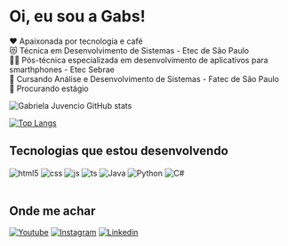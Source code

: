 # Oi, eu sou a Gabs! #

❤ Apaixonada por tecnologia e café</br>
:heart_eyes_cat: Técnica em Desenvolvimento de Sistemas - Etec de São Paulo</br>
:woman_student: Pós-técnica especializada em desenvolvimento de aplicativos para smarthphones - Etec Sebrae</br>
📖 Cursando Análise e Desenvolvimento de Sistemas - Fatec de São Paulo </br>
👀 Procurando estágio</br>

![Gabriela Juvencio GitHub stats](https://github-readme-stats.vercel.app/api?username=Umagabs&show_icons=true&theme=jolly&count_private=true) </br>

[![Top Langs](https://github-readme-stats.vercel.app/api/top-langs/?username=Umagabs&layout=compact)](https://github.com/Umagabs/github-readme-stats)</br>

## Tecnologias que estou desenvolvendo ##

<div style="display: inline_block">
  <img align="center" alt="html5" src="https://img.shields.io/badge/HTML5-E34F26?style=for-the-badge&logo=html5&logoColor=white" />
  <img align="center" alt="css" src="https://img.shields.io/badge/CSS3-1572B6?style=for-the-badge&logo=css3&logoColor=white" />
  <img align="center" alt="js" src="https://img.shields.io/badge/JavaScript-F7DF1E?style=for-the-badge&logo=javascript&logoColor=black" />
  <img align="center" alt="ts" src="https://img.shields.io/badge/Flutter-02569B?style=for-the-badge&logo=flutter&logoColor=white" />
  <img align="center" alt="Java" src="https://img.shields.io/badge/Java-ED8B00?style=for-the-badge&logo=java&logoColor=white" />
  <img align="center" alt="Python" src="https://img.shields.io/badge/Python-3776AB?style=for-the-badge&logo=python&logoColor=white" />
  <img align="center" alt="C#" src="https://img.shields.io/badge/C%23-239120?style=for-the-badge&logo=c-sharp&logoColor=white" />
</div><br/>

## Onde me achar ##
[![Youtube](https://img.shields.io/badge/YouTube-FF0000?style=for-the-badge&logo=youtube&logoColor=white)](https://www.youtube.com/channel/UCdx1krc3LMTqOnlE0T4Iuhw)
[![Instagram](https://img.shields.io/badge/Instagram-E4405F?style=for-the-badge&logo=instagram&logoColor=white)](https://www.instagram.com/uma.gabs/)
[![Linkedin](https://img.shields.io/badge/LinkedIn-0077B5?style=for-the-badge&logo=linkedin&logoColor=white)](https://www.linkedin.com/in/gabriela-juvencio/)
